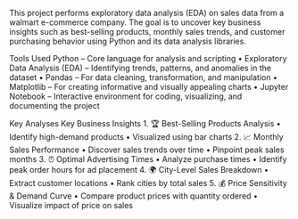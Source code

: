 This project performs exploratory data analysis (EDA) on sales data from a walmart e-commerce company. The goal is to uncover key business insights such as best-selling products, monthly sales trends, and customer purchasing behavior using Python and its data analysis libraries.

Tools Used
	Python – Core language for analysis and scripting
	•	Exploratory Data Analysis (EDA) – Identifying trends, patterns, and anomalies in the dataset
	•	Pandas – For data cleaning, transformation, and manipulation
	•	Matplotlib – For creating informative and visually appealing charts
	•	Jupyter Notebook – Interactive environment for coding, visualizing, and documenting the project

 
Key Analyses
	Key Business Insights
	1.	🏆 Best-Selling Products Analysis
• Identify high-demand products
• Visualized using bar charts
	2.	📈 Monthly Sales Performance
• Discover sales trends over time
• Pinpoint peak sales months
	3.	⏰ Optimal Advertising Times
• Analyze purchase times
• Identify peak order hours for ad placement
	4.	🌍 City-Level Sales Breakdown
• Extract customer locations
• Rank cities by total sales
	5.	💰 Price Sensitivity & Demand Curve
• Compare product prices with quantity ordered
• Visualize impact of price on sales
